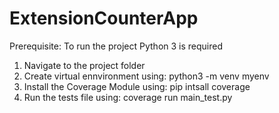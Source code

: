 # ExtensionCounterApp

Prerequisite: To run the project Python 3 is required

1. Navigate to the project folder
2. Create virtual ennvironment using: python3 -m venv myenv
3. Install the Coverage Module using: pip intsall coverage
4. Run the tests file using: coverage run main_test.py

